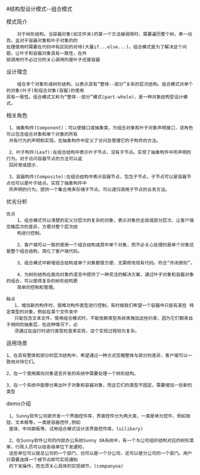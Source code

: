 #结构型设计模式--组合模式

模式简介
    
        对于树形结构，当容器对象(如文件夹)的某一个方法被调用时，需要遍历整个树，牵一动百。且对于容器对象和叶子对象的的
    处理使用时需要在代码中有区别的对待(大量if...else...)。组合模式是为了解决这个问题，让叶子和容器对象具有一致性，在外
    部调用时不必过分的关心调用的是叶子还是容器
       
设计理念
    
        组合多个对象形成树形结构，以表示具有“整体--部分”关系的层次结构。组合模式对单个的对象(叶子)和组合对象(容器)的使用
    具有一致性。组合模式又称为“整体--部分”模式(part-whole)，是一种对象结构型设计模式。

相关角色
     
     1、抽象构件(Component)：可以使接口或抽象类，为组合对象和叶子对象声明接口，该角色可以包含组合对象和单个对象的所有
     共有行为的声明和实现。在抽象构件中定义了访问及管理它的子构件的方法。
     
     2、叶子构件(Leaf):在组合结构中表示叶子节点，没有子节点。实现了抽象构件中所声明的行为。对于访问容器节点的方法可以返
     回异常或提示.
     
     3、容器构件(Composite):在组合结构中表示容器节点，包含子节点，子节点可以是容器节点也可以是叶子结点。实现了抽象构件中
     所声明的行为。提供一个集合用来存储子节点。可以递归调用子节点的业务方法。

优劣分析
    
    优点
        1、组合模式可以清楚的定义分层次的复杂的对象，表示对象的全部或部分层次，让客户端忽略层次的差异，方便对整个层次结
        构进行控制。
        
        2、客户端可以一致的使用一个组合结构或其中单个对象，而不必关心处理的是单个对象还是整个组合结构，简化了客户端代码。
        
        3、组合模式中新增组合结构或单个对象都很方便，无需修改现有代码。符合“开闭原则”。
        
        4、为树形结构在面向对象的语言中提供了一种灵活的解决方案，通过叶子对象和容器对象的组合，可以使得复杂的树形结构更
        简单的控制和管理。
       
    缺点
       1、增加新的构件时，很难对构件类型进行控制。有时候我们希望一个容器中只能有某些 特定类型的对象，例如在某个文件夹中
       只能包含文本文件，使用组合模式时，不能依赖类型系统来施加这些约束，因为它们都来自于相同的抽象层，在这种情况下，必
       须通过在运行时进行类型检查来实现，这个实现过程较为复杂。 

适用场景

    1、在具有整体和部分的层次结构中，希望通过一种方式忽略整体与部分的差异，客户端可以一致地对待它们。
    
    2、在一个使用面向对象语言开发的系统中需要处理一个树形结构。
    
    3、在一个系统中能够分离出叶子对象和容器对象，而且它们的类型不固定，需要增加一些新的类型

demo介绍
        
     1、Sunny软件公司欲开发一个界面控件库，界面控件分为两大类，一类是单元控件，例如按钮、文本框等，一类是容器控件,例如
     窗体、中间面板等，试用组合模式设计该界面控件库。(uilibary)
     
     2、在Sunny软件公司的内部办公系统Sunny OA系统中，有一个与公司组织结构对应的树形菜单，行政人员可以给各级单位下发通知，
     这些单位可以是总公司的一个部门，也可以是一个分公司，还可以是分公司的一个部门。用户只需要选择一个根节点即可实现通知
     的下发操作，而无须关心具体的实现细节。(companyoa)
